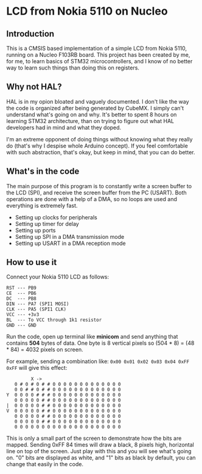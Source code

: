 # LCD from Nokia 5110 on Nucleo

## Introduction

This is a CMSIS based implementation of a simple LCD from Nokia 5110, running on a Nucleo F103RB board. This project has been created by me, for me, to learn basics of STM32 microcontrollers, and I know of no better way to learn such things than doing this on registers.

## Why not HAL?

HAL is in my opion bloated and vaguely documented. I don't like the way the code is organized after being generated by CubeMX. I simply can't understand what's going on and why. It's better to spent 8 hours on learning STM32 architecture, than on trying to figure out what HAL developers had in mind and what they doped.

I'm an extreme opponent of doing things without knowing what they really do (that's why I despise whole Arduino concept). If you feel comfortable with such abstraction, that's okay, but keep in mind, that you can do better.

## What's in the code

The main purpose of this program is to constantly write a screen buffer to the LCD (SPI), and receive the screen buffer from the PC (USART). Both operations are done with a help of a DMA, so no loops are used and everything is extremely fast.

- Setting up clocks for peripherals
- Setting up timer for delay
- Setting up ports
- Setting up SPI in a DMA transmission mode
- Setting up USART in a DMA reception mode

## How to use it

Connect your Nokia 5110 LCD as follows:
```
RST --- PB9
CE  --- PB6
DC  --- PB8
DIN --- PA7 (SPI1 MOSI)
CLK --- PA5 (SPI1 CLK)
VCC --- +3v3
BL  --- To VCC through 1k1 resistor
GND --- GND
```

Run the code, open up terminal like **minicom** and send anything that contains **504** bytes of data. One byte is 8 vertical pixels so (504 * 8) = (48 * 84) = 4032 pixels on screen.

For example, sending a combination like: `0x00 0x01 0x02 0x03 0x04 0xFF 0xFF` will give this effect:

```
         X ->
   0 # 0 # 0 # # 0 0 0 0 0 0 0 0 0 0 0 0 0
   0 0 # # 0 # # 0 0 0 0 0 0 0 0 0 0 0 0 0
Y  0 0 0 0 # # # 0 0 0 0 0 0 0 0 0 0 0 0 0
   0 0 0 0 0 # # 0 0 0 0 0 0 0 0 0 0 0 0 0
|  0 0 0 0 0 # # 0 0 0 0 0 0 0 0 0 0 0 0 0
V  0 0 0 0 0 # # 0 0 0 0 0 0 0 0 0 0 0 0 0
   0 0 0 0 0 # # 0 0 0 0 0 0 0 0 0 0 0 0 0
   0 0 0 0 0 # # 0 0 0 0 0 0 0 0 0 0 0 0 0
   0 0 0 0 0 0 0 0 0 0 0 0 0 0 0 0 0 0 0 0
```

This is only a small part of the screen to demonstrate how the bits are mapped. Sending 0xFF 84 times will draw a black, 8 pixels high, horizontal line on top of the screen. Just play with this and you will see what's going on. "0" bits are displayed as white, and "1" bits as black by default, you can change that easily in the code.
